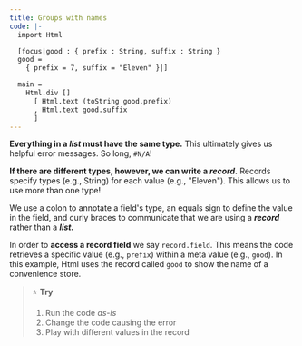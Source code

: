 ```yaml
---
title: Groups with names
code: |-
  import Html

  [focus|good : { prefix : String, suffix : String }
  good =
    { prefix = 7, suffix = "Eleven" }|]

  main =
    Html.div []
      [ Html.text (toString good.prefix)
      , Html.text good.suffix
      ]
---
```

**Everything in a _list_ must have the same type.** This ultimately gives us helpful error messages. So long, `#N/A`!

**If there are different types, however, we can write a _record_.** Records specify types (e.g., String) for each value (e.g., "Eleven"). This allows us to use more than one type!

We use a colon to annotate a field's type, an equals sign to define the value in the field, and curly braces to communicate that we are using a **_record_** rather than a **_list._**

In order to **access a record field** we say `record.field`. This means the code retrieves a specific value (e.g., `prefix`) within a meta value (e.g., `good`). In this example, Html uses the record called `good` to show the name of a convenience store.

> ⭐️ **Try**
>
> 1. Run the code _as-is_
> 2. Change the code causing the error
> 3. Play with different values in the record